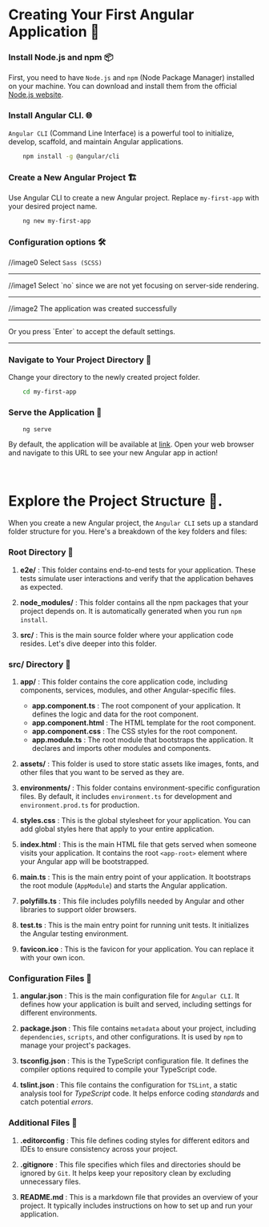 # Creating Your First Angular Application 🚀

 ### Install Node.js and npm 📦
First, you need to have `Node.js` and `npm` (Node Package Manager) installed on your machine. You can download and install them from the official [Node.js website](https://nodejs.org/en).

### Install Angular CLI. 🌐 
`Angular CLI` (Command Line Interface) is a powerful tool to initialize, develop, scaffold, and maintain Angular applications.

```bash
    npm install -g @angular/cli
```

### Create a New Angular Project 🏗️
Use Angular CLI to create a new Angular project. Replace `my-first-app` with your desired project name.

```bash
    ng new my-first-app
```

### Configuration options 🛠️

//image0
Select `Sass (SCSS)`
<hr>
//image1
Select `no` since we are not yet focusing on server-side rendering.
<hr>
//image2
The application was created successfully
<hr>
Or you press `Enter` to accept the default settings.
<hr>

### Navigate to Your Project Directory 📂
Change your directory to the newly created project folder.

```bash
    cd my-first-app
```

### Serve the Application 🚀

```bash
    ng serve
```

By default, the application will be available at [link](http://localhost:4200/). Open your web browser and navigate to this URL to see your new Angular app in action!

</br>

# Explore the Project Structure 📂.
When you create a new Angular project, the `Angular CLI` sets up a standard folder structure for you. Here's a breakdown of the key folders and files:

### Root Directory 📂
1. **e2e/** : This folder contains end-to-end tests for your application. These tests simulate user interactions and verify that the application behaves as expected.

2. **node_modules/** : This folder contains all the npm packages that your project depends on. It is automatically generated when you run `npm install`.

3. **src/** : This is the main source folder where your application code resides. Let's dive deeper into this folder.

### src/ Directory 📂
1. **app/** : This folder contains the core application code, including components, services, modules, and other Angular-specific files.

    * **app.component.ts** : The root component of your application. It defines the logic and data for the root component.
    * **app.component.html** : The HTML template for the root component.
    * **app.component.css** : The CSS styles for the root component.
    * **app.module.ts** : The root module that bootstraps the application. It declares and imports other modules and components.

2. **assets/** : This folder is used to store static assets like images, fonts, and other files that you want to be served as they are.

3. **environments/** : This folder contains environment-specific configuration files. By default, it includes `environment.ts` for development and `environment.prod.ts` for production.

4. **styles.css** : This is the global stylesheet for your application. You can add global styles here that apply to your entire application.

5. **index.html** : This is the main HTML file that gets served when someone visits your application. It contains the root `<app-root>` element where your Angular app will be bootstrapped.

6. **main.ts** : This is the main entry point of your application. It bootstraps the root module (`AppModule`) and starts the Angular application.

7. **polyfills.ts** : This file includes polyfills needed by Angular and other libraries to support older browsers.

8. **test.ts** : This is the main entry point for running unit tests. It initializes the Angular testing environment.

9. **favicon.ico** : This is the favicon for your application. You can replace it with your own icon.

### Configuration Files 📁
1. **angular.json** : This is the main configuration file for `Angular CLI`. It defines how your application is built and served, including settings for different environments.

2. **package.json** : This file contains `metadata` about your project, including `dependencies`, `scripts`, and other configurations. It is used by `npm` to manage your project's packages.

3. **tsconfig.json** : This is the TypeScript configuration file. It defines the compiler options required to compile your TypeScript code.

4. **tslint.json** : This file contains the configuration for `TSLint`, a static analysis tool for *TypeScript* code. It helps enforce coding *standards* and catch potential *errors*.

### Additional Files 📁
1. **.editorconfig** : This file defines coding styles for different editors and IDEs to ensure consistency across your project.

2. **.gitignore** : This file specifies which files and directories should be ignored by `Git`. It helps keep your repository clean by excluding unnecessary files.

3. **README.md** :  This is a markdown file that provides an overview of your project. It typically includes instructions on how to set up and run your application.
